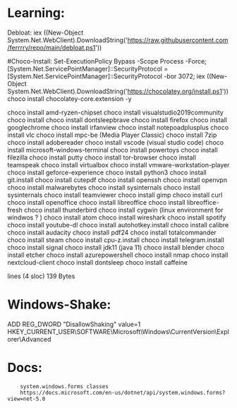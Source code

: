 # Learning:

Debloat: iex ((New-Object System.Net.WebClient).DownloadString('https://raw.githubusercontent.com/ferrrry/repo/main/debloat.ps1'))


#Choco-Install:
Set-ExecutionPolicy Bypass -Scope Process -Force; [System.Net.ServicePointManager]::SecurityProtocol = [System.Net.ServicePointManager]::SecurityProtocol -bor 3072; iex ((New-Object System.Net.WebClient).DownloadString('https://chocolatey.org/install.ps1'))
choco install chocolatey-core.extension -y

choco install amd-ryzen-chipset
choco install visualstudio2019community
choco install choco install dontsleepbrave
choco install firefox
choco install googlechrome
choco install irfanview
choco install notepoadplusplus
choco install vlc
choco install mpc-be (Media Player Classic)
choco install 7zip
choco install adobereader
choco install vscode (visual studio code)
choco install microsoft-windows-terminal
choco install powertoys
choco install filezilla
choco install putty
choco install tor-browser
choco install teamspeak
choco install virtualbox
choco install vmware-workstation-player
choco install geforce-experience
choco install python3
choco install git.install
choco install cutepdf
choco install openssh
choco install openvpn
choco install malwarebytes
choco install sysinternals
choco install sysinternals
choco install teamviewer
choco install gimp
choco install curl
choco install openoffice
choco install libreoffice
choco install libreoffice-fresh
choco install thunderbird
choco install cygwin (linux environment for windwos ? )
choco install atom
choco install wireshark
choco install spotify
choco install youtube-dl
choco install autohotkey.install
choco install calibre
choco install audacity
choco install pdf24
choco install totalcommander
choco install steam
choco install cpu-z.install
choco install telegram.install
choco install signal
choco install jdk11 (java 11)
choco install blender
choco install etcher
choco install azurepowershell
choco install nmap
choco install nextcloud-client
choco install dontsleep
choco install caffeine


lines (4 sloc) 139 Bytes
# Windows-Shake:
ADD REG_DWORD "DisallowShaking" value=1
HKEY_CURRENT_USER\SOFTWARE\Microsoft\Windows\CurrentVersion\Explorer\Advanced

#


# Docs:
        system.windows.forms classes
        https://docs.microsoft.com/en-us/dotnet/api/system.windows.forms?view=net-5.0


